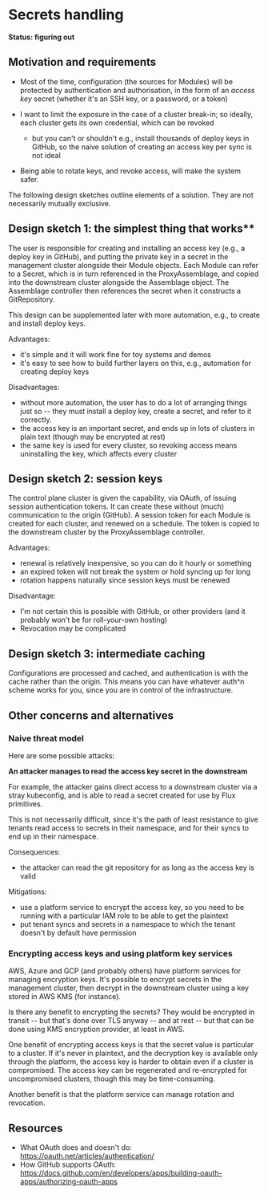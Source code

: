<!-- -*- fill-column: 100 -*- -->
# Secrets handling

**Status: figuring out**

## Motivation and requirements

 * Most of the time, configuration (the sources for Modules) will be protected by authentication and
   authorisation, in the form of an _access key_ secret (whether it's an SSH key, or a password, or
   a token)

 * I want to limit the exposure in the case of a cluster break-in; so ideally, each cluster gets its
   own credential, which can be revoked
   - but you can't or shouldn't e.g., install thousands of deploy keys in GitHub, so the naive
     solution of creating an access key per sync is not ideal

 * Being able to rotate keys, and revoke access, will make the system safer.

The following design sketches outline elements of a solution. They are not necessarily mutually
exclusive.

## Design sketch 1: the simplest thing that works**

The user is responsible for creating and installing an access key (e.g., a deploy key in GitHub),
and putting the private key in a secret in the management cluster alongside their Module
objects. Each Module can refer to a Secret, which is in turn referenced in the ProxyAssemblage, and
copied into the downstream cluster alongside the Assemblage object. The Assemblage controller then
references the secret when it constructs a GitRepository.

This design can be supplemented later with more automation, e.g., to create and install deploy keys.

Advantages:

 - it's simple and it will work fine for toy systems and demos
 - it's easy to see how to build further layers on this, e.g., automation for creating deploy keys

Disadvantages:

 - without more automation, the user has to do a lot of arranging things just so -- they must
   install a deploy key, create a secret, and refer to it correctly.
 - the access key is an important secret, and ends up in lots of clusters in plain text (though may
   be encrypted at rest)
 - the same key is used for every cluster, so revoking access means uninstalling the key, which
   affects every cluster

## Design sketch 2: session keys

The control plane cluster is given the capability, via OAuth, of issuing session authentication
tokens. It can create these without (much) communication to the origin (GitHub). A session token for
each Module is created for each cluster, and renewed on a schedule. The token is copied to the
downstream cluster by the ProxyAssemblage controller.

Advantages:

 - renewal is relatively inexpensive, so you can do it hourly or something
 - an expired token will not break the system or hold syncing up for long
 - rotation happens naturally since session keys must be renewed

Disadvantage:

 - I'm not certain this is possible with GitHub, or other providers (and it probably won't be for
   roll-your-own hosting)
 - Revocation may be complicated

## Design sketch 3: intermediate caching

Configurations are processed and cached, and authentication is with the cache rather than the
origin. This means you can have whatever auth^n scheme works for you, since you are in control of
the infrastructure.

## Other concerns and alternatives

### Naive threat model

Here are some possible attacks:

**An attacker manages to read the access key secret in the downstream**

For example, the attacker gains direct access to a downstream cluster via a stray kubeconfig, and is
able to read a secret created for use by Flux primitives.

This is not necessarily difficult, since it's the path of least resistance to give tenants read
access to secrets in their namespace, and for their syncs to end up in their namespace.

Consequences:

 - the attacker can read the git repository for as long as the access key is valid

Mitigations:

 - use a platform service to encrypt the access key, so you need to be running with a particular IAM
   role to be able to get the plaintext
 - put tenant syncs and secrets in a namespace to which the tenant doesn't by default have permission

### Encrypting access keys and using platform key services

AWS, Azure and GCP (and probably others) have platform services for managing encryption keys. It's
possible to encrypt secrets in the management cluster, then decrypt in the downstream cluster using
a key stored in AWS KMS (for instance).

Is there any benefit to encrypting the secrets? They would be encrypted in transit -- but that's
done over TLS anyway -- and at rest -- but that can be done using KMS encryption provider, at least
in AWS.

One benefit of encrypting access keys is that the secret value is particular to a cluster. If it's
never in plaintext, and the decryption key is available only through the platform, the access key is
harder to obtain even if a cluster is compromised. The access key can be regenerated and
re-encrypted for uncompromised clusters, though this may be time-consuming.

Another benefit is that the platform service can manage rotation and revocation.

## Resources

 * What OAuth does and doesn't do: https://oauth.net/articles/authentication/
 * How GitHub supports OAuth: https://docs.github.com/en/developers/apps/building-oauth-apps/authorizing-oauth-apps
